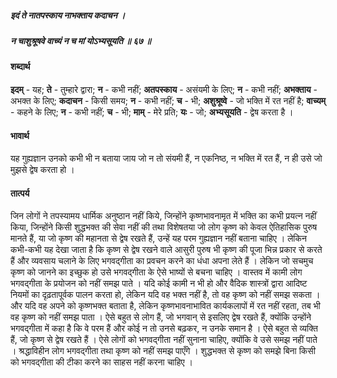 ##### इदं ते नातपस्काय नाभक्ताय कदाचन ।
##### न चाशुश्रूषवे वाच्यं न च मां योऽभ्यसूयति ॥ ६७ ॥

#### शब्दार्थ

**इदम्** - यह; **ते** - तुम्हारे द्वारा; **न** - कभी नहीं; **अतपस्काय** - असंयमी के लिए; **न** - कभी नहीं; **अभक्ताय** - अभक्त के लिए; **कदाचन** - किसी समय; **न** - कभी नहीं; **च** - भी; **अशुश्रूष्वे** - जो भक्ति में रत नहीं है; **वाच्यम्** - कहने के लिए; **न** - कभी नहीं; **च** - भी; **माम्** - मेरे प्रति; **यः** - जो; **अभ्यसूयति** - द्वेष करता है ।

#### भावार्थ

यह गुह्यज्ञान उनको कभी भी न बताया जाय जो न तो संयमी हैं, न एकनिष्ठ, न भक्ति में रत हैं, न ही उसे जो मुझसे द्वेष करता हो ।

#### तात्पर्य

जिन लोगों ने तपस्यामय धार्मिक अनुष्ठान नहीं किये, जिन्होंने कृष्णभावनामृत में भक्ति का कभी प्रयत्न नहीं किया, जिन्होंने किसी शुद्धभक्त की सेवा नहीं की तथा विशेषतया जो लोग कृष्ण को केवल ऐतिहासिक पुरुष मानते हैं, या जो कृष्ण की महानता से द्वेष रखते हैं, उन्हें यह परम गुह्यज्ञान नहीं बताना चाहिए । लेकिन कभी-कभी यह देखा जाता है कि कृष्ण से द्वेष रखने वाले आसुरी पुरुष भी कृष्ण की पूजा भिन्न प्रकार से करते हैं और व्यवसाय चलाने के लिए भगवद्गीता का प्रवचन करने का धंधा अपना लेते हैं । लेकिन जो सचमुच कृष्ण को जानने का इच्छुक हो उसे भगवद्गीता के ऐसे भाष्यों से बचना चाहिए । वास्तव में कामी लोग भगवद्गीता के प्रयोजन को नहीं समझ पाते । यदि कोई कामी न भी हो और वैदिक शास्त्रों द्वारा आदिष्ट नियमों का दृढ़तापूर्वक पालन करता हो, लेकिन यदि वह भक्त नहीं है, तो वह कृष्ण को नहीं समझ सकता । और यदि वह अपने को कृष्णभक्त बताता है, लेकिन कृष्णभावनाभावित कार्यकलापों में रत नहीं रहता, तब भी वह कृष्ण को नहीं समझ पाता । ऐसे बहुत से लोग हैं, जो भगवान् से इसलिए द्वेष रखते हैं, क्योंकि उन्होंने भगवद्गीता में कहा है कि वे परम हैं और कोई न तो उनसे बढ़कर, न उनके समान है । ऐसे बहुत से व्यक्ति हैं, जो कृष्ण से द्वेष रखते हैं । ऐसे लोगों को भगवद्गीता नहीं सुनाना चाहिए, क्योंकि वे उसे समझ नहीं पाते । श्रद्धाविहीन लोग भगवद्गीता तथा कृष्ण को नहीं समझ पाएँगे । शुद्धभक्त से कृष्ण को समझे बिना किसी को भगवद्गीता की टीका करने का साहस नहीं करना चाहिए ।